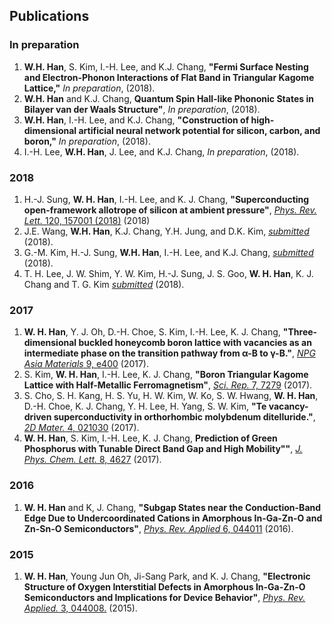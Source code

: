 ## Publications

### In preparation

1. **W.H. Han**, S. Kim, I.-H. Lee, and K.J. Chang, **"Fermi Surface Nesting and Electron-Phonon Interactions of Flat Band in Triangular Kagome Lattice,"** *In preparation*, (2018).
1. **W.H. Han** and K.J. Chang, **Quantum Spin Hall-like Phononic States in Bilayer van der Waals Structure"**, *In preparation*, (2018).
1. **W.H. Han**, I.-H. Lee, and K.J. Chang, **"Construction of high-dimensional artificial neural network potential for silicon, carbon, and boron,"** *In preparation*, (2018).
1. I.-H. Lee, **W.H. Han**, J. Lee, and K.J. Chang, *In preparation*, (2018).

### 2018

1.  H.-J. Sung, **W. H. Han**, I.-H. Lee, and K. J. Chang, **"Superconducting open-framework allotrope of silicon at ambient pressure"**, [*Phys. Rev. Lett.* 120, 157001 (2018)](https://journals.aps.org/prl/abstract/10.1103/PhysRevLett.120.157001) (2018)
1.  J.E. Wang, **W.H. Han**, K.J. Chang, Y.H. Jung, and D.K. Kim, [*submitted*](http://kaist.ac.kr) (2018).
1.  G.-M. Kim, H.-J. Sung, **W.H. Han**, I.-H. Lee, and K.J. Chang, [*submitted*](http://kaist.ac.kr) (2018). 
1.  T. H. Lee, J. W. Shim, Y. W. Kim, H.-J. Sung, J. S. Goo, **W. H. Han**, K. J. Chang and T. G. Kim [*submitted*](http://kaist.ac.kr) (2018).

### 2017

1.  **W. H. Han**, Y. J. Oh, D.-H. Choe, S. Kim, I.-H. Lee, K. J. Chang, **"Three-dimensional buckled honeycomb boron lattice with vacancies as an intermediate phase on the transition pathway from α-B to γ-B."**, [*NPG Asia Materials* 9, e400](https://www.nature.com/articles/am201798) (2017).
1.  S. Kim, **W. H. Han**, I.-H. Lee, K. J. Chang, **"Boron Triangular Kagome Lattice with Half-Metallic Ferromagnetism"**, [*Sci. Rep.* 7, 7279](https://www.nature.com/articles/s41598-017-07518-9) (2017).
1.  S. Cho, S. H. Kang, H. S. Yu, H. W. Kim, W. Ko, S. W. Hwang, **W. H. Han**, D.-H. Choe, K. J. Chang, Y. H. Lee, H. Yang, S. W. Kim, **"Te vacancy-driven superconductivity in orthorhombic molybdenum ditelluride."**, [*2D Mater.* 4, 021030](http://iopscience.iop.org/article/10.1088/2053-1583/aa735e) (2017).
1.  **W. H. Han**, S. Kim, I.-H. Lee, K. J. Chang, **Prediction of Green Phosphorus with Tunable Direct Band Gap and High Mobility""**, [*J. Phys. Chem. Lett.* 8, 4627](https://pubs.acs.org/doi/10.1021/acs.jpclett.7b02153) (2017).

### 2016

1.  **W. H. Han** and K, J. Chang, **"Subgap States near the Conduction-Band Edge Due to Undercoordinated Cations in Amorphous In-Ga-Zn-O and Zn-Sn-O Semiconductors"**, [*Phys. Rev. Applied* 6, 044011](https://journals.aps.org/prapplied/abstract/10.1103/PhysRevApplied.6.044011) (2016).

### 2015

1.  **W. H. Han**, Young Jun Oh, Ji-Sang Park, and K. J. Chang, **"Electronic Structure of Oxygen Interstitial Defects in Amorphous In-Ga-Zn-O Semiconductors and Implications for Device Behavior"**, [*Phys. Rev. Applied.* 3, 044008.](https://journals.aps.org/prapplied/abstract/10.1103/PhysRevApplied.3.044008) (2015).

